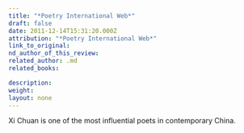 ```yaml
---
title: "*Poetry International Web*"
draft: false
date: 2011-12-14T15:31:20.000Z
attribution: "*Poetry International Web*"
link_to_original:
nd_author_of_this_review:
related_author: .md
related_books:

description:
weight:
layout: none
---
```

Xi Chuan is one of the most influential poets in contemporary China.


